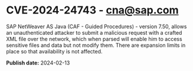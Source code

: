 # CVE-2024-24743 - cna@sap.com

SAP NetWeaver AS Java (CAF - Guided Procedures) - version 7.50, allows an unauthenticated attacker to submit a malicious request with a crafted XML file over the network, which when parsed will enable him to access sensitive files and data but not modify them. There are expansion limits in place so that availability is not affected.



**Publish date:** 2024-02-13

